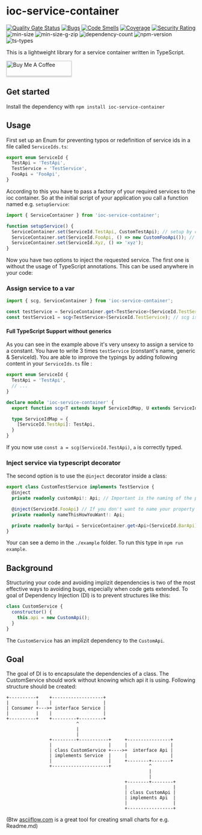 # ioc-service-container

[![Quality Gate Status](https://sonarcloud.io/api/project_badges/measure?project=ioc-service-container&metric=alert_status)](https://sonarcloud.io/dashboard?id=ioc-service-container)
[![Bugs](https://sonarcloud.io/api/project_badges/measure?project=ioc-service-container&metric=bugs)](https://sonarcloud.io/dashboard?id=ioc-service-container)
[![Code Smells](https://sonarcloud.io/api/project_badges/measure?project=ioc-service-container&metric=code_smells)](https://sonarcloud.io/dashboard?id=ioc-service-container)
[![Coverage](https://sonarcloud.io/api/project_badges/measure?project=ioc-service-container&metric=coverage)](https://sonarcloud.io/dashboard?id=ioc-service-container)
[![Security Rating](https://sonarcloud.io/api/project_badges/measure?project=ioc-service-container&metric=security_rating)](https://sonarcloud.io/dashboard?id=ioc-service-container)
![min-size](https://badgen.net/bundlephobia/min/ioc-service-container)
![min-size-g-zip](https://badgen.net/bundlephobia/minzip/ioc-service-container)
![dependency-count](https://badgen.net/bundlephobia/dependency-count/ioc-service-container)
![npm-version](https://badgen.net/npm/v/ioc-service-container)
![ts-types](https://badgen.net/npm/types/ioc-service-container)

This is a lightweight library for a service container written in TypeScript.

<a href="https://www.buymeacoffee.com/Mrcwbr" target="_blank">
  <img src="https://www.buymeacoffee.com/assets/img/custom_images/orange_img.png"
       alt="Buy Me A Coffee"
       style="height: 41px !important;width: 174px !important;box-shadow: 0 3px 2px 0 rgba(190, 190, 190, 0.5) !important;-webkit-box-shadow: 0 3px 2px 0 rgba(190, 190, 190, 0.5) !important;" >
</a>

## Get started

Install the dependency with `npm install ioc-service-container
`

## Usage

First set up an Enum for preventing typos or redefinition of service ids in a file called `ServiceIds.ts`:

```typescript
export enum ServiceId {
  TestApi = 'TestApi',
  TestService = 'TestService',
  FooApi = 'FooApi',
}
```

According to this you have to pass a factory of your required services to the ioc container. So at the initial script of
your application you call a function named e.g. `setupService`:

```typescript
import { ServiceContainer } from 'ioc-service-container';

function setupService() {
  ServiceContainer.set(ServiceId.TestApi, CustomTestApi); // setup by class reference
  ServiceContainer.set(ServiceId.FooApi, () => new CustomFooApi()); // setup by custom factory
  ServiceContainer.set(ServiceId.Xyz, () => 'xyz');
}
```

Now you have two options to inject the requested service. The first one is without the usage of TypeScript annotations.
This can be used anywhere in your code:

### Assign service to a var

```typescript
import { scg, ServiceContainer } from 'ioc-service-container';

const testService = ServiceContainer.get<TestService>(ServiceId.TestService);
const testService1 = scg<TestService>(ServiceId.TestService); // scg is a shortcut for ServiceContainer.get()
```

#### Full TypeScript Support without generics

As you can see in the example above it's very unsexy to assign a service to a constant. You have to write 3
times `testService` (constant's name, generic & ServiceId). You are able to improve the typings by adding following
content in your `ServiceIds.ts` file :

```typescript
export enum ServiceId {
  TestApi = 'TestApi',
  // ...
}

declare module 'ioc-service-container' {
  export function scg<T extends keyof ServiceIdMap, U extends ServiceIdMap[T]>(id: T): U;

  type ServiceIdMap = {
    [ServiceId.TestApi]: TestApi,
  }
}
```

If you now use `const a = scg(ServiceId.TestApi)`, `a` is correctly typed.

### Inject service via typescript decorator

The second option is to use the `@inject` decorator inside a class:

```typescript
export class CustomTestService implements TestService {
  @inject
  private readonly customApi!: Api; // Important is the naming of the property, its mapped to the serice id

  @inject(ServiceId.FooApi) // If you don't want to name your property like the service id, use this decorator
  private readonly nameThisHowYouWant!: Api;

  private readonly barApi = ServiceContainer.get<Api>(ServiceId.BarApi) // Use this syntax if you don't want to use decorators
}
```

Your can see a demo in the `./example` folder. To run this type in `npm run example`.

## Background

Structuring your code and avoiding implizit dependencies is two of the most effective ways to avoiding bugs, especially
when code gets extended. To goal of Dependency Injection (DI) is to prevent structures like this:

```javascript
class CustomService {
  constructor() {
    this.api = new CustomApi();
  }
}
```

The `CustomService` has an implizit dependency to the `CustomApi`.

## Goal

The goal of DI is to encapsulate the dependencies of a class. The CustomService should work without knowing which api it
is using. Following structure should be created:

```
+----------+    +-------------------+
|          |    |                   |
| Consumer +--->+ interface Service |
|          |    |                   |
+----------+    +---------+---------+
                          ^
                          |
                          |
                +---------+-----------+     +----------------+
                |                     |     |                |
                | class CustomService +---->+  interface Api |
                | implements Service  |     |                |
                |                     |     +--------+-------+
                +---------------------+              ^
                                                     |
                                                     |
                                            +--------+--------+
                                            |                 |
                                            | class CustomApi |
                                            | implements Api  |
                                            |                 |
                                            +-----------------+

```

(Btw [asciiflow.com](http://asciiflow.com/) is a great tool for creating small charts for e.g. Readme.md)
